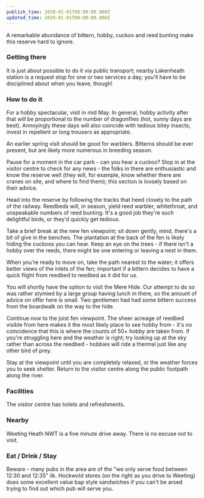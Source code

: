 ```yaml
---
publish_time: 2020-01-01T00:00:00.000Z
updated_time: 2020-01-01T00:00:00.000Z
---
```

A remarkable abundance of bittern, hobby, cuckoo and reed bunting make
this reserve hard to ignore.

### Getting there

It is just about possible to do it via public transport; nearby
Lakenheath station is a request stop for one or two services a day;
you'll have to be disciplined about when you leave, though!

### How to do it

For a hobby spectacular, visit in mid May. In general, hobby activity
after that will be proportional to the number of dragonflies (hot,
sunny days are best). Annoyingly these days will also coincide with
tedious bitey insects; invest in repellent or long trousers as
appropriate.

An earlier spring visit should be good for warblers. Bitterns should
be ever present, but are likely more numerous in breeding season.

Pause for a moment in the car park - can you hear a cuckoo? Stop in at
the visitor centre to check for any news - the folks in there are
enthusiastic and know the reserve well (they will, for example, know
whether there are cranes on site, and where to find them); this section
is loosely based on their advice.

Head into the reserve by following the tracks that heed closely to the
path of the railway. Reedbeds will, in season, yield reed warbler,
whitethroat, and unspeakable numbers of reed bunting. It's a good job
they're such delightful birds, or they'd quickly get tedious.

Take a brief break at the new fen viewpoint; sit down gently, mind,
there's a bit of give in the benches. The plantation at the back of
the fen is likely hiding the cuckoos you can hear. Keep an eye
on the trees - if there isn't a hobby over the reeds, there might be
one entering or leaving a nest in them.

When you're ready to move on, take the path nearest to the water; it
offers better views of the inlets of the fen; important if a bittern
decides to have a quick flight from reedbed to reedbed as it did for
us.

You will shortly have the option to visit the Mere Hide. Our attempt
to do so was rather stymied by a large group having lunch in there, so
the amount of advice on offer here is small. Two gentlemen had had
some bittern success from the boardwalk on the way to the hide.

Continue now to the joist fen viewpoint. The sheer acreage of reedbed
visible from here makes it the most likely place to see hobby from -
it's no coincidence that this is where the counts of 50+ hobby are
taken from. If you're struggling here and the weather is right; try
looking up at the sky rather than across the reedbed - hobbies will
ride a thermal just like any other bird of prey.

Stay at the viewpoint until you are completely relaxed, or the weather
forces you to seek shelter. Return to the visitor centre along the
public footpath along the river.

### Facilities

The visitor centre has toilets and refreshments.

### Nearby

Weeting Heath NWT is a five minute drive away. There is no excuse not
to visit.

### Eat / Drink / Stay

Beware - many pubs in the area are of the "we only serve food between
12:30 and 12:35" ilk. Hockwold stores (on the right as you drive to
Weeting) does some excellent value bap style sandwiches if you can't
be arsed trying to find out which pub will serve you.